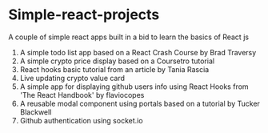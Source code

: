 # Simple-react-projects
A couple of simple react apps built in a bid to learn the basics of React js

1. A simple todo list app based on a React Crash Course by Brad Traversy
2. A simple crypto price display based on a Coursetro tutorial
3. React hooks basic tutorial from an article by Tania Rascia
4. Live updating crypto value card
5. A simple app for displaying github users info using React Hooks from 'The React Handbook' by flaviocopes
6. A reusable modal component using portals based on a tutorial by Tucker Blackwell
7. Github authentication using socket.io
